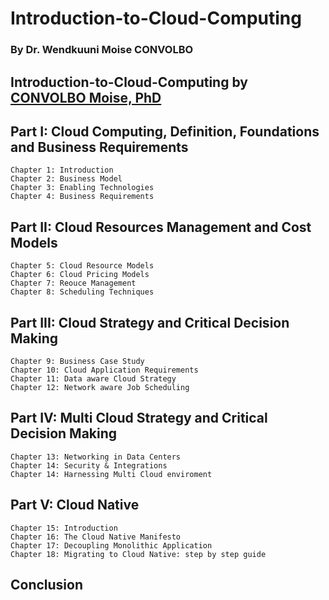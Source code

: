 # Introduction-to-Cloud-Computing


### By Dr. Wendkuuni Moise CONVOLBO
## Introduction-to-Cloud-Computing by [CONVOLBO Moise, PhD](https://github.com/kenmozi)


## Part I: Cloud Computing, Definition, Foundations and Business Requirements
    Chapter 1: Introduction
    Chapter 2: Business Model
    Chapter 3: Enabling Technologies
    Chapter 4: Business Requirements
## Part II: Cloud Resources Management and Cost Models
    Chapter 5: Cloud Resource Models
    Chapter 6: Cloud Pricing Models
    Chapter 7: Reouce Management
    Chapter 8: Scheduling Techniques
## Part III: Cloud Strategy and Critical Decision Making
    Chapter 9: Business Case Study
    Chapter 10: Cloud Application Requirements
    Chapter 11: Data aware Cloud Strategy
    Chapter 12: Network aware Job Scheduling
## Part IV: Multi Cloud Strategy and Critical Decision Making
    Chapter 13: Networking in Data Centers
    Chapter 14: Security & Integrations
    Chapter 14: Harnessing Multi Cloud enviroment 
## Part V: Cloud Native
    Chapter 15: Introduction
    Chapter 16: The Cloud Native Manifesto
    Chapter 17: Decoupling Monolithic Application
    Chapter 18: Migrating to Cloud Native: step by step guide
## Conclusion
